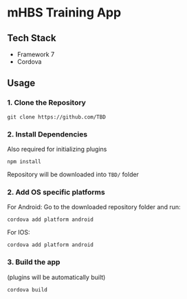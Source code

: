 # mHBS Training App

## Tech Stack
* Framework 7
* Cordova

## Usage
### 1. Clone the Repository
```
git clone https://github.com/TBD
```
### 2. Install Dependencies
Also required for initializing plugins
```
npm install
```
Repository will be downloaded into `TBD/` folder

### 2. Add OS specific platforms

For Android:
Go to the downloaded repository folder and run:
```
cordova add platform android
```
For IOS:
```
cordova add platform android
```
### 3. Build the app
(plugins will be automatically built)
```
cordova build
```
